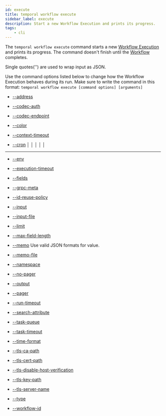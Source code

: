 ```yaml
---
id: execute
title: temporal workflow execute
sidebar_label: execute
description: Start a new Workflow Execution and prints its progress.
tags:
	- cli
---
```


The `temporal workflow execute` command starts a new [Workflow Execution](/concepts/what-is-a-workflow-execution) and prints its progress.
The command doesn't finish until the [Workflow](/concepts/what-is-a-workflow) completes.

Single quotes('') are used to wrap input as JSON.

Use the command options listed below to change how the Workflow Execution behaves during its run.
Make sure to write the command in this format:
`temporal workflow execute [command options] [arguments]`

- [--address](/cli/cmd-options/address)

- [--codec-auth](/cli/cmd-options/codec-auth)

- [--codec-endpoint](/cli/cmd-options/codec-endpoint)

- [--color](/cli/cmd-options/color)

- [--context-timeout](/cli/cmd-options/context-timeout)

- [--cron](/cli/cmd-options/cron)
  │ │ │ │ │

---

- [--env](/cli/cmd-options/env)

- [--execution-timeout](/cli/cmd-options/execution-timeout)

- [--fields](/cli/cmd-options/fields)

- [--grpc-meta](/cli/cmd-options/grpc-meta)

- [--id-reuse-policy](/cli/cmd-options/id-reuse-policy)

- [--input](/cli/cmd-options/input)

- [--input-file](/cli/cmd-options/input-file)

- [--limit](/cli/cmd-options/limit)

- [--max-field-length](/cli/cmd-options/max-field-length)

- [--memo](/cli/cmd-options/memo)
  Use valid JSON formats for value.

- [--memo-file](/cli/cmd-options/memo-file)

- [--namespace](/cli/cmd-options/namespace)

- [--no-pager](/cli/cmd-options/no-pager)

- [--output](/cli/cmd-options/output)

- [--pager](/cli/cmd-options/pager)

- [--run-timeout](/cli/cmd-options/run-timeout)

- [--search-attribute](/cli/cmd-options/search-attribute)

- [--task-queue](/cli/cmd-options/task-queue)

- [--task-timeout](/cli/cmd-options/task-timeout)

- [--time-format](/cli/cmd-options/time-format)

- [--tls-ca-path](/cli/cmd-options/tls-ca-path)

- [--tls-cert-path](/cli/cmd-options/tls-cert-path)

- [--tls-disable-host-verification](/cli/cmd-options/tls-disable-host-verification)

- [--tls-key-path](/cli/cmd-options/tls-key-path)

- [--tls-server-name](/cli/cmd-options/tls-server-name)

- [--type](/cli/cmd-options/type)

- [--workflow-id](/cli/cmd-options/workflow-id)
